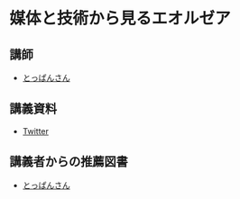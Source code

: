 # 媒体と技術から見るエオルゼア
## 講師
- [とっぱんさん](https://twitter.com/ToppanPress)

## 講義資料
- [Twitter](https://twitter.com/i/events/1416779030787809286)

## 講義者からの推薦図書
- [とっぱんさん](../booklist/03.html)
